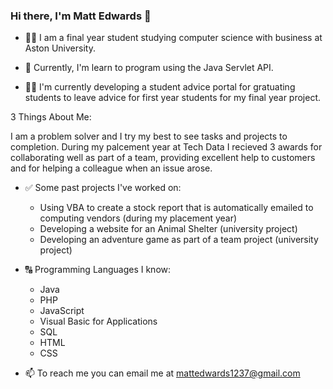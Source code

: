 ### Hi there, I'm Matt Edwards 👋

- 👨‍🎓 I am a final year student studying computer science with business at Aston University.

- 🌱 Currently, I'm learn to program using the Java Servlet API.

- 👨‍💻 I'm currently developing a student advice portal for gratuating students to leave advice for first year students for my final year project.

3 Things About Me:

I am a problem solver and I try my best to see tasks and projects to completion. During my palcement year at Tech Data I recieved 3 awards for collaborating well as part of a team, providing excellent help to customers and for helping a colleague when an issue arose.

- ✅ Some past projects I've worked on:
    - Using VBA to create a stock report that is automatically emailed to computing vendors (during my placement year)
    - Developing a website for an Animal Shelter (university project) 
    - Developing an adventure game as part of a team project (university project)   
    
- 🔠 Programming Languages I know:
    - Java
    - PHP
    - JavaScript
    - Visual Basic for Applications
    - SQL
    - HTML
    - CSS
    

- 📫 To reach me you can email me at mattedwards1237@gmail.com



